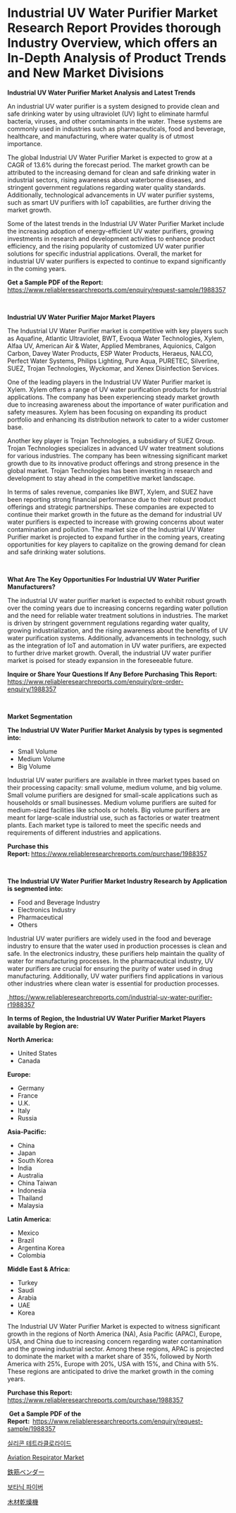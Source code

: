 <p><h1>Industrial UV Water Purifier Market Research Report Provides thorough Industry Overview, which offers an In-Depth Analysis of Product Trends and New Market Divisions</h1></p><p><strong>Industrial UV Water Purifier Market Analysis and Latest Trends</strong></p>
<p><p>An industrial UV water purifier is a system designed to provide clean and safe drinking water by using ultraviolet (UV) light to eliminate harmful bacteria, viruses, and other contaminants in the water. These systems are commonly used in industries such as pharmaceuticals, food and beverage, healthcare, and manufacturing, where water quality is of utmost importance.</p><p>The global Industrial UV Water Purifier Market is expected to grow at a CAGR of 13.6% during the forecast period. The market growth can be attributed to the increasing demand for clean and safe drinking water in industrial sectors, rising awareness about waterborne diseases, and stringent government regulations regarding water quality standards. Additionally, technological advancements in UV water purifier systems, such as smart UV purifiers with IoT capabilities, are further driving the market growth.</p><p>Some of the latest trends in the Industrial UV Water Purifier Market include the increasing adoption of energy-efficient UV water purifiers, growing investments in research and development activities to enhance product efficiency, and the rising popularity of customized UV water purifier solutions for specific industrial applications. Overall, the market for industrial UV water purifiers is expected to continue to expand significantly in the coming years.</p></p>
<p><strong>Get a Sample PDF of the Report:&nbsp;</strong> <a href="https://www.reliableresearchreports.com/enquiry/request-sample/1988357">https://www.reliableresearchreports.com/enquiry/request-sample/1988357</a></p>
<p>&nbsp;</p>
<p><strong>Industrial UV Water Purifier Major Market Players</strong></p>
<p><p>The Industrial UV Water Purifier market is competitive with key players such as Aquafine, Atlantic Ultraviolet, BWT, Evoqua Water Technologies, Xylem, Alfaa UV, American Air & Water, Applied Membranes, Aquionics, Calgon Carbon, Davey Water Products, ESP Water Products, Heraeus, NALCO, Perfect Water Systems, Philips Lighting, Pure Aqua, PURETEC, Silverline, SUEZ, Trojan Technologies, Wyckomar, and Xenex Disinfection Services.</p><p>One of the leading players in the Industrial UV Water Purifier market is Xylem. Xylem offers a range of UV water purification products for industrial applications. The company has been experiencing steady market growth due to increasing awareness about the importance of water purification and safety measures. Xylem has been focusing on expanding its product portfolio and enhancing its distribution network to cater to a wider customer base.</p><p>Another key player is Trojan Technologies, a subsidiary of SUEZ Group. Trojan Technologies specializes in advanced UV water treatment solutions for various industries. The company has been witnessing significant market growth due to its innovative product offerings and strong presence in the global market. Trojan Technologies has been investing in research and development to stay ahead in the competitive market landscape.</p><p>In terms of sales revenue, companies like BWT, Xylem, and SUEZ have been reporting strong financial performance due to their robust product offerings and strategic partnerships. These companies are expected to continue their market growth in the future as the demand for industrial UV water purifiers is expected to increase with growing concerns about water contamination and pollution. The market size of the Industrial UV Water Purifier market is projected to expand further in the coming years, creating opportunities for key players to capitalize on the growing demand for clean and safe drinking water solutions.</p></p>
<p>&nbsp;</p>
<p><strong>What Are The Key Opportunities For Industrial UV Water Purifier Manufacturers?</strong></p>
<p><p>The industrial UV water purifier market is expected to exhibit robust growth over the coming years due to increasing concerns regarding water pollution and the need for reliable water treatment solutions in industries. The market is driven by stringent government regulations regarding water quality, growing industrialization, and the rising awareness about the benefits of UV water purification systems. Additionally, advancements in technology, such as the integration of IoT and automation in UV water purifiers, are expected to further drive market growth. Overall, the industrial UV water purifier market is poised for steady expansion in the foreseeable future.</p></p>
<p><strong>Inquire or Share Your Questions If Any Before Purchasing This Report:</strong> <a href="https://www.reliableresearchreports.com/enquiry/pre-order-enquiry/1988357">https://www.reliableresearchreports.com/enquiry/pre-order-enquiry/1988357</a></p>
<p>&nbsp;</p>
<p><strong>Market Segmentation</strong></p>
<p><strong>The Industrial UV Water Purifier Market Analysis by types is segmented into:</strong></p>
<p><ul><li>Small Volume</li><li>Medium Volume</li><li>Big Volume</li></ul></p>
<p><p>Industrial UV water purifiers are available in three market types based on their processing capacity: small volume, medium volume, and big volume. Small volume purifiers are designed for small-scale applications such as households or small businesses. Medium volume purifiers are suited for medium-sized facilities like schools or hotels. Big volume purifiers are meant for large-scale industrial use, such as factories or water treatment plants. Each market type is tailored to meet the specific needs and requirements of different industries and applications.</p></p>
<p><strong>Purchase this Report:&nbsp;</strong><a href="https://www.reliableresearchreports.com/purchase/1988357">https://www.reliableresearchreports.com/purchase/1988357</a></p>
<p>&nbsp;</p>
<p><strong>The Industrial UV Water Purifier Market Industry Research by Application is segmented into:</strong></p>
<p><ul><li>Food and Beverage Industry</li><li>Electronics Industry</li><li>Pharmaceutical</li><li>Others</li></ul></p>
<p><p>Industrial UV water purifiers are widely used in the food and beverage industry to ensure that the water used in production processes is clean and safe. In the electronics industry, these purifiers help maintain the quality of water for manufacturing processes. In the pharmaceutical industry, UV water purifiers are crucial for ensuring the purity of water used in drug manufacturing. Additionally, UV water purifiers find applications in various other industries where clean water is essential for production processes.</p></p>
<p><a href="https://www.reliableresearchreports.com/industrial-uv-water-purifier-r1988357">&nbsp;https://www.reliableresearchreports.com/industrial-uv-water-purifier-r1988357</a></p>
<p><strong>In terms of Region, the Industrial UV Water Purifier Market Players available by Region are:</strong></p>
<p>
    <p> <strong> North America: </strong>
        <ul>
            <li>United States</li>
            <li>Canada</li>
        </ul>
        </p> 
    <p> <strong> Europe: </strong>
        <ul>
            <li>Germany</li>
            <li>France</li>
            <li>U.K.</li>
            <li>Italy</li>
            <li>Russia</li>
        </ul>
        </p> 
    <p> <strong> Asia-Pacific: </strong>
        <ul>
            <li>China</li>
            <li>Japan</li>
            <li>South Korea</li>
            <li>India</li>
            <li>Australia</li>
            <li>China Taiwan</li>
            <li>Indonesia</li>
            <li>Thailand</li>
            <li>Malaysia</li>
        </ul>
        </p> 
    <p> <strong> Latin America: </strong>
        <ul>
            <li>Mexico</li>
            <li>Brazil</li>
            <li>Argentina Korea</li>
            <li>Colombia</li>
        </ul>
        </p> 
    <p> <strong> Middle East & Africa: </strong>
        <ul>
            <li>Turkey</li>
            <li>Saudi</li>
            <li>Arabia</li>
            <li>UAE</li>
            <li>Korea</li>
        </ul>
    </p>
    </p>
<p><p>The Industrial UV Water Purifier Market is expected to witness significant growth in the regions of North America (NA), Asia Pacific (APAC), Europe, USA, and China due to increasing concern regarding water contamination and the growing industrial sector. Among these regions, APAC is projected to dominate the market with a market share of 35%, followed by North America with 25%, Europe with 20%, USA with 15%, and China with 5%. These regions are anticipated to drive the market growth in the coming years.</p></p>
<p><strong>Purchase this Report: </strong><a href="https://www.reliableresearchreports.com/purchase/1988357">https://www.reliableresearchreports.com/purchase/1988357</a></p>
<p>&nbsp;<strong>Get a Sample PDF of the Report:&nbsp;&nbsp;</strong><a href="https://www.reliableresearchreports.com/enquiry/request-sample/1988357">https://www.reliableresearchreports.com/enquiry/request-sample/1988357</a></p>
<p><strong></strong></p>
<p><p><a href="https://medium.com/@karenburke2009/%EC%8B%A4%EB%A6%AC%EC%BD%98-%ED%85%8C%ED%8A%B8%EB%9D%BC%ED%81%B4%EB%A1%9C%EB%9D%BC%EC%9D%B4%EB%93%9C-%EC%8B%9C%EC%9E%A5-%EB%B3%B4%EA%B3%A0%EC%84%9C%EB%8A%94-%ED%95%B4%EB%8B%B9-%EC%8B%9C%EC%9E%A5%EC%9D%98-%EC%B5%9C%EC%8B%A0-%ED%8A%B8%EB%A0%8C%EB%93%9C%EC%99%80-%EC%84%B1%EC%9E%A5-%EA%B8%B0%ED%9A%8C%EB%A5%BC-%EC%95%8C%EB%A0%A4%EC%A4%8D%EB%8B%88%EB%8B%A4-74cb82151f21">실리콘 테트라클로라이드</a></p><p><a href="https://github.com/brentleyjimmiealvaradoz4l1rea/Market-Research-Report-List-2/blob/main/aviation-respirator-market.md">Aviation Respirator Market</a></p><p><a href="https://medium.com/@jack3lambert/%E9%89%84%E7%AD%8B%E3%83%99%E3%83%B3%E3%83%80%E3%83%BC%E3%83%9E%E3%83%BC%E3%82%B1%E3%83%83%E3%83%88%E3%81%AE%E8%A6%8F%E6%A8%A1%E3%81%AF-%E3%82%B0%E3%83%AD%E3%83%BC%E3%83%90%E3%83%AB%E7%94%A3%E6%A5%AD%E3%81%AB%E3%81%8A%E3%81%91%E3%82%8B%E6%9C%80%E9%81%A9%E3%81%AA%E3%83%9E%E3%83%BC%E3%82%B1%E3%83%86%E3%82%A3%E3%83%B3%E3%82%B0%E3%83%81%E3%83%A3%E3%83%8D%E3%83%AB%E3%82%92%E7%A4%BA%E3%81%97%E3%81%A6%E3%81%84%E3%81%BE%E3%81%99-7f31c3a3a9d8">鉄筋ベンダー</a></p><p><a href="https://medium.com/@brianankunding2022/%EC%8B%9D%EB%AC%BC-%EC%84%AC%EC%9C%A0-%EC%8B%9C%EC%9E%A5-2031%EB%85%84%EA%B9%8C%EC%A7%80%EC%9D%98-%EB%8F%99%ED%96%A5-%EC%98%88%EC%B8%A1-%EB%B0%8F-%EA%B2%BD%EC%9F%81-%EB%B6%84%EC%84%9D-860ef63507aa">보타닉 파이버</a></p><p><a href="https://github.com/KaydenJohns1964/Market-Research-Report-List-1/blob/main/355173633879.md">木材乾燥機</a></p></p>